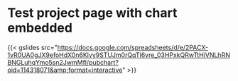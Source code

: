 # Test project page with chart embedded
{{< gslides src="https://docs.google.com/spreadsheets/d/e/2PACX-1vR0UA0gJX9efoHdX0n6Klyy9STUJm0rQqTl6yre_03HPxkQRwTtHiVNLhRNBNGLuhqYmo5sn2JwmMfl/pubchart?oid=114318071&amp;format=interactive" >}}
